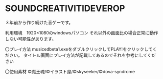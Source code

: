 # SOUNDCREATIVITIDEVEROP
３年前から作り続けた音ゲーです。

利用環境　1920×1080のwindowsパソコン それ以外の画面比の場合正常に動作しない可能性があります。

〇プレイ方法
musicedbeta1.exeをダブルクリックしてPLAY!をクリックしてください。
タイトル画面にプレイ方法が記載してあるのでそれを参考にしてください

〇使用素材
©魔王魂/©イラスト屋/©skyseeker/©dova-syndrome
